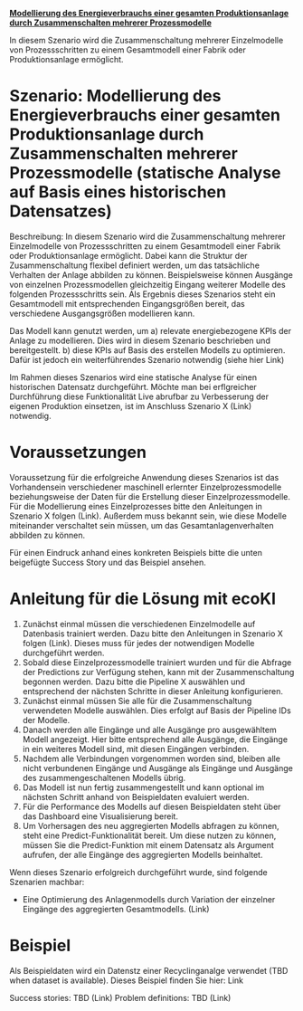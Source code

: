 <b><u>Modellierung des Energieverbrauchs einer gesamten Produktionsanlage durch Zusammenschalten mehrerer Prozessmodelle</u></b>

In diesem Szenario wird die Zusammenschaltung mehrerer Einzelmodelle von Prozessschritten zu einem Gesamtmodell einer Fabrik oder Produktionsanlage ermöglicht.
###### <!-- This is the separator for the contents, above is displayed in popup and below in the details page  -->

# Szenario: Modellierung des Energieverbrauchs einer gesamten Produktionsanlage durch Zusammenschalten mehrerer Prozessmodelle (statische Analyse auf Basis eines historischen Datensatzes)

Beschreibung:
In diesem Szenario wird die Zusammenschaltung mehrerer Einzelmodelle von Prozessschritten zu einem Gesamtmodell einer Fabrik oder Produktionsanlage ermöglicht. Dabei kann die Struktur der Zusammenschaltung flexibel definiert werden, um das tatsächliche Verhalten der Anlage abbilden zu können. Beispielsweise können Ausgänge von einzelnen Prozessmodellen gleichzeitig Eingang weiterer Modelle des folgenden Prozessschritts sein. Als Ergebnis dieses Szenarios steht ein Gesamtmodell mit entsprechenden Eingangsgrößen bereit, das verschiedene Ausgangsgrößen modellieren kann.

Das Modell kann genutzt werden, um 
a) relevate energiebezogene KPIs der Anlage zu modellieren. Dies wird in diesem Szenario beschrieben und bereitgestellt.
b) diese KPIs auf Basis des erstellen Modells zu optimieren. Dafür ist jedoch ein weiterführendes Szenario notwendig (siehe hier Link)

Im Rahmen dieses Szenarios wird eine statische Analyse für einen historischen Datensatz durchgeführt. Möchte man bei erflgreicher Durchführung diese Funktionalität Live abrufbar zu Verbesserung der eigenen Produktion einsetzen, ist im Anschluss Szenario X (Link) notwendig.

# Voraussetzungen

Voraussetzung für die erfolgreiche Anwendung dieses Szenarios ist das Vorhandensein verschiedener maschinell erlernter Einzelprozessmodelle beziehungsweise der Daten für die Erstellung dieser Einzelprozessmodelle. Für die Modellierung eines Einzelprozesses bitte den Anleitungen in Szenario X folgen (Link). Außerdem muss bekannt sein, wie diese Modelle miteinander verschaltet sein müssen, um das Gesamtanlagenverhalten abbilden zu können.

Für einen Eindruck anhand eines konkreten Beispiels bitte die unten beigefügte Success Story und das Beispiel ansehen.

# Anleitung für die Lösung mit ecoKI

1. Zunächst einmal müssen die verschiedenen Einzelmodelle auf Datenbasis trainiert werden. Dazu bitte den Anleitungen in Szenario X folgen (Link). Dieses muss für jedes der notwendigen Modelle durchgeführt werden.
2. Sobald diese Einzelprozessmodelle trainiert wurden und für die Abfrage der Predictions zur Verfügung stehen, kann mit der Zusammenschaltung begonnen werden. Dazu bitte die Pipeline X auswählen und entsprechend der nächsten Schritte in dieser Anleitung konfigurieren. 
3. Zunächst einmal müssen Sie alle für die Zusammenschaltung verwendeten Modelle auswählen. Dies erfolgt auf Basis der Pipeline IDs der Modelle. 
4. Danach werden alle Eingänge und alle Ausgänge pro ausgewähltem Modell angezeigt. Hier bitte entsprechend alle Ausgänge, die Eingänge in ein weiteres Modell sind, mit diesen Eingängen verbinden.
5. Nachdem alle Verbindungen vorgenommen worden sind, bleiben alle nicht verbundenen Eingänge und Ausgänge als Eingänge und Ausgänge des zusammengeschaltenen Modells übrig.
6. Das Modell ist nun fertig zusammengestellt und kann optional im nächsten Schritt anhand von Beispieldaten evaluiert werden.
7. Für die Performance des Modells auf diesen Beispieldaten steht über das Dashboard eine Visualisierung bereit.
8. Um Vorhersagen des neu aggregierten Modells abfragen zu können, steht eine Predict-Funktionalität bereit. Um diese nutzen zu können, müssen Sie die Predict-Funktion mit einem Datensatz als Argument aufrufen, der alle Eingänge des aggregierten Modells beinhaltet.


Wenn dieses Szenario erfolgreich durchgeführt wurde, sind folgende Szenarien machbar:
- Eine Optimierung des Anlagenmodells durch Variation der einzelner Eingänge des aggregierten Gesamtmodells. (Link)

# Beispiel

Als Beispieldaten wird ein Datenstz einer Recyclinganalge verwendet (TBD when dataset is available). Dieses Beispiel finden Sie hier: Link

Success stories:
TBD (Link)
Problem definitions:
TBD (Link)